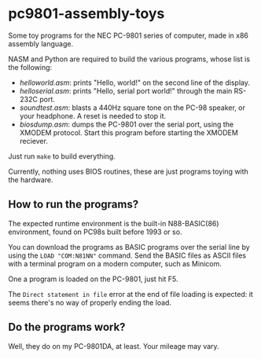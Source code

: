 # pc9801-assembly-toys

Some toy programs for the NEC PC-9801 series of computer, made in x86 assembly language.

NASM and Python are required to build the various programs, whose list is the following:

- _helloworld.asm_: prints "Hello, world!" on the second line of the display.
- _helloserial.asm_: prints "Hello, serial port world!" through the main RS-232C port.
- _soundtest.asm_: blasts a 440Hz square tone on the PC-98 speaker, or your headphone. A reset is needed to stop it.
- _biosdump.asm_: dumps the PC-9801 over the serial port, using the XMODEM protocol. Start this program before starting the XMODEM reciever.

Just run `make` to build everything.

Currently, nothing uses BIOS routines, these are just programs toying with the hardware.

## How to run the programs?

The expected runtime environment is the built-in N88-BASIC(86) environment, found on PC98s built
before 1993 or so.

You can download the programs as BASIC programs over the serial line by using the `LOAD "COM:N81NN"` command. Send the BASIC files as ASCII files with a terminal program on a modern computer, such as Minicom.

One a program is loaded on the PC-9801, just hit F5.

The `Direct statement in file` error at the end of file loading is expected: it seems there's no
way of properly ending the load.

## Do the programs work?

Well, they do on my PC-9801DA, at least. Your mileage may vary.
